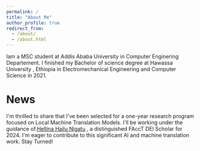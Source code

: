 ```yaml
---
permalink: /
title: "About Me"
author_profile: true
redirect_from: 
  - /about/
  - /about.html
---
```


Iam a MSC student at Addis Ababa University in Computer Enginering Departement. I finished my Bachelor of science degree at Hawassa University , Ethiopia in Electromechanical Engineering and Computer Science in 2021.

News
======
I'm thrilled to share that I've been selected for a one-year research program focused on Local Machine Translation Models. I'll be working under the guidance of.[Hellina Hailu Nigatu](https://hhnigatu.github.io/) , a distinguished FAccT DEI Scholar for 2024. I'm eager to contribute to this significant AI and machine translation work. Stay Turned!
